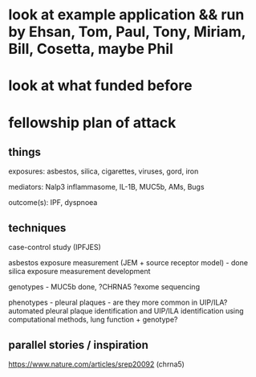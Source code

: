 # look at example application && run by Ehsan, Tom, Paul, Tony, Miriam, Bill, Cosetta, maybe Phil

# look at what funded before

# fellowship plan of attack

## things

exposures: asbestos, silica, cigarettes, viruses, gord, iron

mediators: Nalp3 inflammasome, IL-1B, MUC5b, AMs, Bugs

outcome(s): IPF, dyspnoea

## techniques

case-control study (IPFJES)

asbestos exposure measurement (JEM + source receptor model) - done
silica exposure measurement development

genotypes - MUC5b done, ?CHRNA5
?exome sequencing

phenotypes - pleural plaques - are they more common in UIP/ILA? automated
pleural plaque identification and UIP/ILA identification using computational
methods, lung function + genotype?

## parallel stories / inspiration

https://www.nature.com/articles/srep20092 (chrna5)
